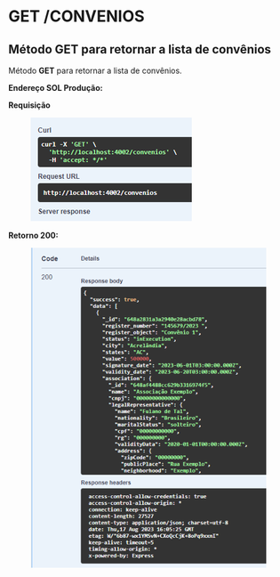 # GET /CONVENIOS

## Método GET para retornar a lista de convênios

Método **GET** para retornar a lista de convênios.

**Endereço SOL Produção:**&#x20;

**Requisição**

<figure><img src="../../.gitbook/assets/Screenshot_14 (1).png" alt=""><figcaption></figcaption></figure>

**Retorno 200:**

<figure><img src="../../.gitbook/assets/Screenshot_1 (1) (1).png" alt=""><figcaption></figcaption></figure>
